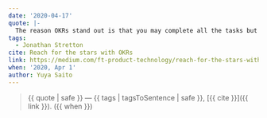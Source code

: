 ```yaml
---
date: '2020-04-17'
quote: |-
  The reason OKRs stand out is that you may complete all the tasks but have no way of measuring how successful you’ve been in trying to reach your Objective.
tags:
  - Jonathan Stretton
cite: Reach for the stars with OKRs
link: https://medium.com/ft-product-technology/reach-for-the-stars-with-okrs-cc5a013d0a1b
when: '2020, Apr 1'
author: Yuya Saito
---
```


> {{ quote | safe }}
> — {{ tags | tagsToSentence | safe }}, [{{ cite }}]({{ link }}). ({{ when }})
